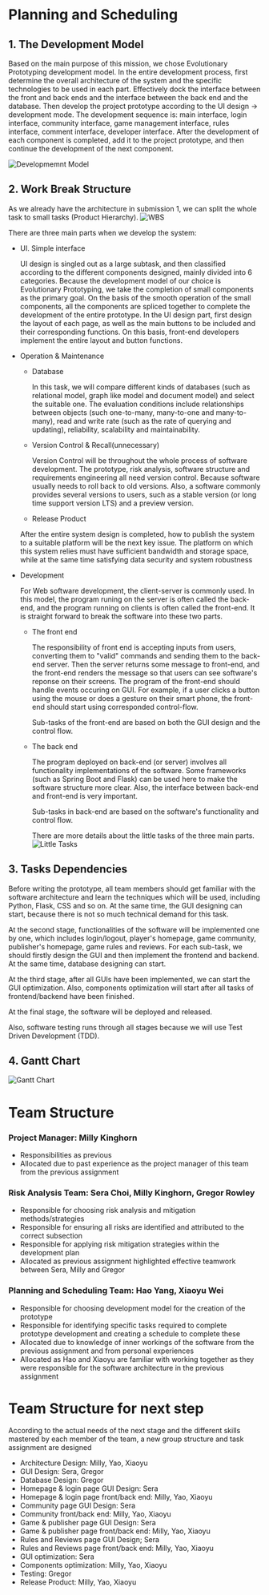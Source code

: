 # Planning and Scheduling   
## 1. The Development Model

   Based on the main purpose of this mission, we chose Evolutionary Prototyping development model. In the entire development process, first determine the overall architecture of the system and the specific technologies to be used in each part. Effectively dock the interface between the front and back ends and the interface between the back end and the database. Then develop the project prototype according to the UI design -> development mode. The development sequence is: main interface, login interface, community interface, game management interface, rules interface, comment interface, developer interface. After the development of each component is completed, add it to the project prototype, and then continue the development of the next component.

   ![](https://git.ecdf.ed.ac.uk/sd202021groups/group_10/raw/master/planning_and_scheduling/evolutionary.png "Developmemnt Model") 

   

## 2. Work Break Structure

   As we already have the architecture in submission 1, we can split the whole task to small tasks (Product Hierarchy).
     ![](https://git.ecdf.ed.ac.uk/sd202021groups/group_10/raw/master/planning_and_scheduling/Hierachy.png "WBS") 

   There are three main parts when we develop the system:

   *  UI. Simple interface 
      
      UI design is singled out as a large subtask, and then classified according to the different components designed, mainly divided into 6 categories. Because the development model of our choice is Evolutionary Prototyping, we take the completion of small components as the primary goal. On the basis of the smooth operation of the small components, all the components are spliced together to complete the development of the entire prototype. In the UI design part, first design the layout of each page, as well as the main buttons to be included and their corresponding functions. On this basis, front-end developers implement the entire layout and button functions.
   

   * Operation & Maintenance

     * Database
     
        In this task, we will compare different kinds of databases (such as relational model, graph like model and document model) and select the suitable one. The evaluation conditions include relationships between objects (such one-to-many, many-to-one and many-to-many), read and write rate (such as the rate of querying and updating), reliability, scalability and maintainability.
        

     
     * Version Control & Recall(unnecessary)
     
        Version Control will be throughout the whole process of software development. The prototype, risk analysis, software structure and requirements engineering all need version control. Because software usually needs to roll back to old versions. Also, a software commonly provides several versions to users, such as a stable version (or long time support version LTS) and a preview version.
        
     * Release Product
     
     After the entire system design is completed, how to publish the system to a suitable platform will be the next key issue. The platform on which this system relies must have sufficient bandwidth and storage space, while at the same time satisfying data security and system robustness
     

   * Development
   
     For Web software development, the client-server is commonly used. In this model, the program runing on the server is often called the back-end, and the program running on clients is often called the front-end. It is straight forward to break the software into these two parts.

     * The front end 
    
        The responsibility of front end is accepting inputs from users, converting them to "valid" commands and sending them to the back-end server. Then the server returns some message to front-end, and the front-end renders the message so that users can see software's reponse on their screens. The program of the front-end should handle events occuring on GUI. For example, if a user clicks a button using the mouse or does a gesture on their smart phone, the front-end should start using corresponded control-flow. 
        
        Sub-tasks of the front-end are based on both the GUI design and the control flow.
        
        
     * The back end
     
        The program deployed on back-end (or server) involves all functionality implementations of the software. Some frameworks (such as Spring Boot and Flask) can be used here to make the software structure more clear. Also, the interface between back-end and front-end is very important. 
        
        Sub-tasks in back-end are based on the software's functionality and control flow. 
        
        
       There are more details about the little tasks of the three main parts.
         ![](https://git.ecdf.ed.ac.uk/sd202021groups/group_10/raw/master/planning_and_scheduling/Product.png "Little Tasks") 

## 3. Tasks Dependencies

Before writing the prototype, all team members should get familiar with the software architecture and learn the techniques which will be used, including Python, Flask, CSS and so on. At the same time, the GUI designing can start, because there is not so much technical demand for this task.
    
At the second stage, functionalities of the software will be implemented one by one, which includes login/logout, player's homepage, game community, publisher's homepage, game rules and reviews. For each sub-task, we should firstly design the GUI and then implement the frontend and backend. At the same time, database designing can start.
    
At the third stage, after all GUIs have been implemented, we can start the GUI optimization. Also, components optimization will start after all tasks of frontend/backend have been finished.
    
At the final stage, the software will be deployed and released.
    
Also, software testing runs through all stages because we will use Test Driven Development (TDD).

## 4. Gantt Chart

   ![](https://git.ecdf.ed.ac.uk/sd202021groups/group_10/raw/master/planning_and_scheduling/Task_Dependencies.png "Gantt Chart")

# Team Structure
### Project Manager: Milly Kinghorn
* Responsibilities as previous
* Allocated due to past experience as the project manager of this team from the previous assignment 

### Risk Analysis Team: Sera Choi, Milly Kinghorn, Gregor Rowley
* Responsible for choosing risk analysis and mitigation methods/strategies
* Responsible for ensuring all risks are identified and attributed to the correct subsection
* Responsible for applying risk mitigation strategies within the development plan
* Allocated as previous assignment highlighted effective teamwork between Sera, Milly and Gregor

### Planning and Scheduling Team: Hao Yang, Xiaoyu Wei
* Responsible for choosing development model for the creation of the prototype
* Responsible for identifying specific tasks required to complete prototype development and creating a schedule to complete these
* Allocated due to knowledge of inner workings of the software from the previous assignment and from personal experiences
* Allocated as Hao and Xiaoyu are familiar with working together as they were responsible for the software architecture in the previous assignment 

# Team Structure for next step

   According to the actual needs of the next stage and the different skills mastered by each member of the team, a new group structure and task assignment are designed
   * Architecture Design: Milly, Yao, Xiaoyu
   * GUI Design: Sera, Gregor
   * Database Design: Gregor
   * Homepage & login page GUI Design: Sera
   * Homepage & login page front/back end: Milly, Yao, Xiaoyu
   * Community page GUI Design: Sera
   * Community front/back end: Milly, Yao, Xiaoyu
   * Game & publisher page GUI Design: Sera
   * Game & publisher page front/back end: Milly, Yao, Xiaoyu
   * Rules and Reviews page GUI Design; Sera
   * Rules and Reviews page front/back end: Milly, Yao, Xiaoyu
   * GUI optimization: Sera
   * Components optimization: Milly, Yao, Xiaoyu
   * Testing: Gregor
   * Release Product: Milly, Yao, Xiaoyu

